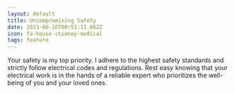 ```yaml
---
layout: default
title: Uncompromising Safety
date: 2023-06-16T00:51:11.662Z
icon: fa-house-chimney-medical
tags: feature
---
```


Your safety is my top priority. I adhere to the highest safety standards and strictly follow electrical codes and regulations. Rest easy knowing that your electrical work is in the hands of a reliable expert who prioritizes the well-being of you and your loved ones.
